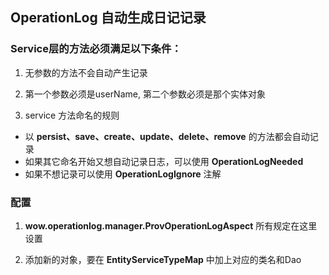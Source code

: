 ## OperationLog 自动生成日记记录 ##

### Service层的方法必须满足以下条件： ###

1. 无参数的方法不会自动产生记录

2. 第一个参数必须是userName, 第二个参数必须是那个实体对象

3. service 方法命名的规则
- 以 **persist、save、create、update、delete、remove** 的方法都会自动记录
- 如果其它命名开始又想自动记录日志，可以使用 **OperationLogNeeded**
- 如果不想记录可以使用 **OperationLogIgnore** 注解
   

### 配置 ###
1. **wow.operationlog.manager.ProvOperationLogAspect** 所有规定在这里设置

2. 添加新的对象，要在 **EntityServiceTypeMap** 中加上对应的类名和Dao
